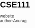 # CSE111
website
<br>
author-Anurag

<!DOCTYPE html>
<html lang="en">
<head>
    <meta charset="UTF-8">
    <meta name="viewport" content="width=device-width, initial-scale=1.0">
    <link rel="stylesheet" href="https://cdnjs.cloudflare.com/ajax/libs/font-awesome/6.0.0/css/all.min.css">
    <style>
        body {
            font-family: 'Arial', sans-serif;
            margin: 0;
            padding: 0;
            background: url('your-background-image.jpg') center/cover no-repeat; /* Add your background image */
            color: #333;
        }

        header {
            background-color: #4CAF50;
            color: white;
            text-align: center;
            padding: 1em;
        }

        h1 {
            margin: 0;
            font-size: 2em; /* Increased font size */
            font-weight: bold;
            color: black; /* Black title color */
        }

        nav {
            text-align: center;
            margin-top: 1em;
        }

        nav a {
            display: inline-block;
            margin: 0.5em;
            padding: 0.5em 1em;
            color: white;
            text-decoration: none;
            background-color: #55acee; /* Blue background color for buttons */
            border-radius: 5px;
            transition: background-color 0.3s ease;
        }

        nav a:hover {
            background-color: #357ebd; /* Darker blue on hover */
        }

        .signup-button {
            background-color: #e74c3c; /* Red background color for Sign Up button */
            cursor: pointer;
        }

        .signup-form {
            display: none;
            text-align: center;
            background-color: #fff;
            padding: 1em;
            border-radius: 8px;
            box-shadow: 0 0 10px rgba(0, 0, 0, 0.1);
        }

        section {
            max-width: 800px;
            margin: 2em auto;
            padding: 1em;
            background-color: #fff;
            border-radius: 8px;
            box-shadow: 0 0 10px rgba(0, 0, 0, 0.1);
        }

        section form {
            background-color: #e0f7fa; /* Light green background color for the form section */
            padding: 1em;
            border-radius: 8px;
        }

        details {
            margin-bottom: 1em;
        }

        details summary {
            cursor: pointer;
            font-weight: bold;
            padding: 0.3em 0.5em; /* Reduced padding */
            background-color: #ddd;
            border: 1px solid #ccc;
            border-radius: 4px;
            position: relative;
            z-index: 1;
        }

        details p {
            margin: 0;
            padding: 0.5em;
            border: 1px solid #ccc;
            border-radius: 4px;
            background-color: #f9f9f9;
            position: relative;
            z-index: 0;
        }

        details:hover p {
            display: block;
        }

        label {
            display: block;
            margin-bottom: 0.5em;
            color: #555;
        }

        input, select, textarea {
            width: 100%;
            padding: 0.5em;
            margin-bottom: 1em;
            border: 1px solid #ccc;
            border-radius: 4px;
            box-sizing: border-box;
        }

        button {
            background-color: #4CAF50;
            color: white;
            padding: 0.5em 1em;
            border: none;
            border-radius: 4px;
            cursor: pointer;
        }

        button:hover {
            background-color: #45a049;
        }

        #confirmationMessage {
            margin-top: 1em;
            font-weight: bold;
            color: #4CAF50;
        }

        .contact-info {
            text-align: center;
            margin-top: 1em;
            font-weight: bold;
        }
        
        /* Style for the dropdown menu */
        .dropdown {
            position: relative;
            display: inline-block;
        }

        .dropdown-content {
            display: none;
            position: absolute;
            background-color: #f9f9f9;
            min-width: 160px;
            box-shadow: 0 8px 16px rgba(0, 0, 0, 0.2);
            z-index: 1;
        }

        .dropdown:hover .dropdown-content {
            display: block;
        }

    </style>
    <title>Pet Sitting and Pet Care Services</title>
</head>
<body>
    <header>
        <h1>Pet Sitting and Pet Care Services</h1>
    </header>

    <nav>
        <a href="#" onclick="displayHomeMessage()">Home <i class="fas fa-home"></i></a>
        <details>
            <summary>About Us <i class="fas fa-info-circle"></i></summary>
            <p>Our mission is to provide high-quality and compassionate care for your pets. We strive to create a positive and safe environment for your furry friends.</p>
            <p>Meet our dedicated team:</p>
            <ul>
                <li>Anurag</li>
                <li>Aryan</li>
                <li>Thaghat</li>
                <!-- Add more team members as needed -->
            </ul>
        </details>
        <!-- Add the dropdown menu under "Contact Us" -->
        <div class="dropdown">
            <a href="#" class="contact-button">Contact Us <i class="fas fa-envelope"></i></a>
            <div class="dropdown-content">
                <p>Email: <a href="mailto:petcare@gmail.com">petcare@gmail.com</a></p>
            </div>
        </div>
        <div class="signup-button" onclick="toggleSignupForm()">Sign Up <i class="fas fa-user-plus"></i></div>
    </nav>

    <div class="signup-form" id="signupForm">
        <h2>Sign Up</h2>
        <!-- Add your signup form fields here -->
        <label for="username">Username:</label>
        <input type="text" id="username" name="username" required>

        <label for="password">Password:</label>
        <input type="password" id="password" name="password" required>

        <button type="button" onclick="submitSignupForm()">Submit</button>
    </div>

    <section>
        <h2>Our Services</h2>
        <p>We offer professional pet sitting and care services. Fill out the form below to book our services.</p>

        <form id="bookingForm">
            <label for="petName">Pet Name:</label>
            <input type="text" id="petName" name="petName" required>

            <label for="serviceType">Service Type:</label>
            <select id="serviceType" name="serviceType" required>
                <option value="petSitting">Pet Sitting</option>
                <option value="dogWalking">Dog Walking</option>
                <option value="feeding">Feeding</option>
            </select>

            <label for="date">Date:</label>
            <input type="date" id="date" name="date" required>

            <label for="additionalInfo">Additional Information:</label>
            <textarea id="additionalInfo" name="additionalInfo" rows="4"></textarea>

            <button type="button" onclick="submitForm()">Submit</button>
        </form>

        <div id="confirmationMessage"></div>
    </section>

    <section class="contact-info">
        <h2>Contact Us</h2>
        <p>For inquiries, please contact us at: <br> <a href="tel:+18575757747">857-575-7747</a></p>
    </section>

    <script>
        function toggleSignupForm() {
            var signupForm = document.getElementById("signupForm");
            signupForm.style.display = (signupForm.style.display === "none" || signupForm.style.display === "") ? "block" : "none";
        }

        function submitSignupForm() {
            // Add logic to handle signup form submission
            // You can use AJAX or other techniques to send data to the server
            alert("Signup form submitted!");
        }

        function submitForm() {
            // Get form values
            var petName = document.getElementById("petName").value;
            var serviceType = document.getElementById("serviceType").value;
            var date = document.getElementById("date").value;
            var additionalInfo = document.getElementById("additionalInfo").value;

            // Basic form validation
            if (!petName || !serviceType || !date) {
                alert("Please fill out all required fields.");
                return;
            }

            // Create a confirmation message
            var confirmationMessage = `Thank you, ${petName}! You have successfully booked ${serviceType} for ${date}.`;

            // Display the confirmation message
            document.getElementById("confirmationMessage").innerText = confirmationMessage;

            // Optionally, you can send the form data to a server using AJAX or fetch for further processing.
        }

        function displayHomeMessage() {
            alert("You are on the Home page!");
        }
    </script>
</body>
</html>





